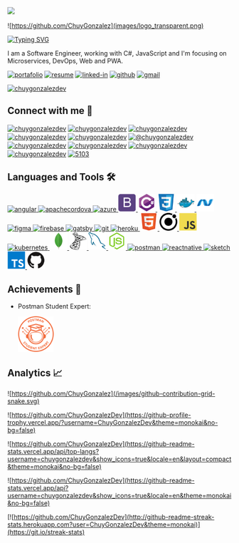 ![](https://komarev.com/ghpvc/?username=chuygonzalezdev&label=PROFILE+VIEWS&color=red)

![https://github.com/ChuyGonzalez](images/logo_transparent.png)

[![Typing SVG](https://readme-typing-svg.herokuapp.com?color=26DD42&size=25&vCenter=true&lines=Hi+%F0%9F%91%8B%2C+I'm+Chuy+Gonz%C3%A1lez)](https://git.io/typing-svg)

I am a Software Engineer, working with C#, JavaScript and I'm focusing on Microservices, DevOps, Web and PWA.

[![portafolio](https://img.shields.io/badge/Portfolio-5340ff?style=for-the-badge&logo=Google-chrome&logoColor=white)](https://chuygonzalez.dev)
[![resume](https://img.shields.io/badge/Resume-4285F4?style=for-the-badge&logo=read-the-docs&logoColor=white)](https://drive.google.com/file/d/1EEgm-eGCyL0nDy1JUDGhnf_o8sbKYEv0/view?usp=sharing)
[![linked-in](https://img.shields.io/badge/Linked_In-0077B5?style=for-the-badge&logo=LinkedIn&logoColor=white)](https://www.linkedin.com/in/chuygonzalez/)
[![github](https://img.shields.io/badge/GitHub-000000?style=for-the-badge&logo=GitHub&logoColor=white)](https://github.com/chuygonzalezdev)
[![gmail](https://img.shields.io/badge/Gmail-D14836?style=for-the-badge&logo=Gmail&logoColor=white)](mailto:chuygonzalez.dev@gmail.com)

<p align="left"> <a href="https://twitter.com/chuygonzalezdev" target="_blank"><img src="https://img.shields.io/twitter/follow/chuygonzalezdev?logo=twitter&style=for-the-badge" alt="chuygonzalezdev" /></a> </p>

## Connect with me 📇

<p align="left">
<a href="https://codepen.io/chuygonzalezdev" target="_blank"><img align="center" src="https://raw.githubusercontent.com/rahuldkjain/github-profile-readme-generator/master/src/images/icons/Social/codepen.svg" alt="chuygonzalezdev" height="30" width="40" /></a> <a href="https://dev.to/chuygonzalezdev" target="_blank"><img align="center" src="https://cdn.jsdelivr.net/npm/simple-icons@3.0.1/icons/dev-dot-to.svg" alt="chuygonzalezdev" height="30" width="40" /></a> <a href="https://twitter.com/chuygonzalezdev" target="_blank"><img align="center" src="https://raw.githubusercontent.com/rahuldkjain/github-profile-readme-generator/master/src/images/icons/Social/twitter.svg" alt="chuygonzalezdev" height="30" width="40" /></a> <a href="https://codesandbox.com/chuygonzalezdev" target="_blank"><img align="center" src="https://cdn.jsdelivr.net/npm/simple-icons@3.0.1/icons/codesandbox.svg" alt="chuygonzalezdev" height="30" width="40" /></a> <a href="https://instagram.com/chuygonzalezdev" target="_blank"><img align="center" src="https://raw.githubusercontent.com/rahuldkjain/github-profile-readme-generator/master/src/images/icons/Social/instagram.svg" alt="chuygonzalezdev" height="30" width="40" /></a> <a href="https://medium.com/@chuygonzalezdev" target="_blank"><img align="center" src="https://raw.githubusercontent.com/rahuldkjain/github-profile-readme-generator/master/src/images/icons/Social/medium.svg" alt="@chuygonzalezdev" height="30" width="40" /></a> <a href="https://www.youtube.com/c/chuygonzalezdev" target="_blank"><img align="center" src="https://raw.githubusercontent.com/rahuldkjain/github-profile-readme-generator/master/src/images/icons/Social/youtube.svg" alt="chuygonzalezdev" height="30" width="40" /></a> <a href="https://codeforces.com/profile/chuygonzalezdev" target="_blank"><img align="center" src="https://cdn.jsdelivr.net/npm/simple-icons@3.0.1/icons/codeforces.svg" alt="chuygonzalezdev" height="30" width="40" /></a> <a href="https://www.leetcode.com/chuygonzalezdev" target="_blank"><img align="center" src="https://raw.githubusercontent.com/rahuldkjain/github-profile-readme-generator/master/src/images/icons/Social/leet-code.svg" alt="chuygonzalezdev" height="30" width="40" /></a> <a href="https://www.topcoder.com/members/chuygonzalezdev" target="_blank"><img align="center" src="https://cdn.jsdelivr.net/npm/simple-icons@3.0.1/icons/topcoder.svg" alt="chuygonzalezdev" height="30" width="40" /></a> <a href="https://discord.gg/5103" target="_blank"><img align="center" src="https://raw.githubusercontent.com/rahuldkjain/github-profile-readme-generator/master/src/images/icons/Social/discord.svg" alt="5103" height="30" width="40" /></a>
</p>

## Languages and Tools 🛠️

<p align="left"> <a href="https://angular.io" target="_blank"> <img src="https://angular.io/assets/images/logos/angular/angular.svg" alt="angular" width="40" height="40"/> </a> <a href="https://cordova.apache.org/" target="_blank"> <img src="https://www.vectorlogo.zone/logos/apache_cordova/apache_cordova-icon.svg" alt="apachecordova" width="40" height="40"/> </a> <a href="https://azure.microsoft.com/en-in/" target="_blank"> <img src="https://www.vectorlogo.zone/logos/microsoft_azure/microsoft_azure-icon.svg" alt="azure" width="40" height="40"/> </a> <a href="https://getbootstrap.com" target="_blank"> <img src="https://raw.githubusercontent.com/devicons/devicon/master/icons/bootstrap/bootstrap-plain.svg" alt="bootstrap" width="40" height="40"/> </a> <a href="https://www.w3schools.com/cs/" target="_blank"> <img src="https://raw.githubusercontent.com/devicons/devicon/master/icons/csharp/csharp-original.svg" alt="csharp" width="40" height="40"/> </a> <a href="https://www.w3schools.com/css/" target="_blank"> <img src="https://raw.githubusercontent.com/devicons/devicon/master/icons/css3/css3-original.svg" alt="css3" width="40" height="40"/> </a> <a href="https://www.docker.com/" target="_blank"> <img src="https://raw.githubusercontent.com/devicons/devicon/master/icons/docker/docker-original.svg" alt="docker" width="40" height="40"/> </a> <a href="https://dotnet.microsoft.com/" target="_blank"> <img src="https://raw.githubusercontent.com/devicons/devicon/master/icons/dot-net/dot-net-original.svg" alt="dotnet" width="40" height="40"/> </a>  <a href="https://www.figma.com/" target="_blank"> <img src="https://www.vectorlogo.zone/logos/figma/figma-icon.svg" alt="figma" width="40" height="40"/> </a> <a href="https://firebase.google.com/" target="_blank"> <img src="https://www.vectorlogo.zone/logos/firebase/firebase-icon.svg" alt="firebase" width="40" height="40"/> </a> <a href="https://www.gatsbyjs.com/" target="_blank"> <img src="https://www.vectorlogo.zone/logos/gatsbyjs/gatsbyjs-icon.svg" alt="gatsby" width="40" height="40"/> </a> <a href="https://git-scm.com/" target="_blank"> <img src="https://www.vectorlogo.zone/logos/git-scm/git-scm-icon.svg" alt="git" width="40" height="40"/> </a> <a href="https://heroku.com" target="_blank"> <img src="https://www.vectorlogo.zone/logos/heroku/heroku-icon.svg" alt="heroku" width="40" height="40"/> </a> <a href="https://www.w3.org/html/" target="_blank"> <img src="https://raw.githubusercontent.com/devicons/devicon/master/icons/html5/html5-original.svg" alt="html5" width="40" height="40"/> </a> <a href="https://ionicframework.com" target="_blank"> <img src="/images/ionic.svg" alt="ionic" width="40" height="40"/> </a> <a href="https://developer.mozilla.org/en-US/docs/Web/JavaScript" target="_blank"> <img src="https://raw.githubusercontent.com/devicons/devicon/master/icons/javascript/javascript-original.svg" alt="javascript" width="40" height="40"/> </a> <a href="https://kubernetes.io" target="_blank"> <img src="https://www.vectorlogo.zone/logos/kubernetes/kubernetes-icon.svg" alt="kubernetes" width="40" height="40"/> </a> <a href="https://www.mongodb.com/" target="_blank"> <img src="https://raw.githubusercontent.com/devicons/devicon/master/icons/mongodb/mongodb-original.svg" alt="mongodb" width="40" height="40" /> </a> <a href="https://www.microsoft.com/en-us/sql-server" target="_blank"> <img src="/images/microsoftsqlserver.svg" alt="mssql" width="40" height="40"/> </a> <a href="https://www.mysql.com/" target="_blank"> <img src="https://raw.githubusercontent.com/devicons/devicon/master/icons/mysql/mysql-original.svg" alt="mysql" width="40" height="40"/> </a> <a href="https://nodejs.org" target="_blank"> <img src="https://raw.githubusercontent.com/devicons/devicon/master/icons/nodejs/nodejs-original.svg" alt="nodejs" width="40" height="40"/> <a href="https://postman.com" target="_blank"> <img src="https://www.vectorlogo.zone/logos/getpostman/getpostman-icon.svg" alt="postman" width="40" height="40"/> </a> <a href="https://reactnative.dev/" target="_blank"> <img src="https://reactnative.dev/img/header_logo.svg" alt="reactnative" width="40" height="40"/> </a> <a href="https://www.sketch.com/" target="_blank"> <img src="https://www.vectorlogo.zone/logos/sketchapp/sketchapp-icon.svg" alt="sketch" width="40" height="40"/> </a> <a href="https://www.typescriptlang.org/" target="_blank"> <img src="https://raw.githubusercontent.com/devicons/devicon/master/icons/typescript/typescript-original.svg" alt="typescript" width="40" height="40"/> </a> <a href="https://www.github.com/" target="_blank"> <img src="https://raw.githubusercontent.com/devicons/devicon/master/icons/github/github-original.svg" alt="github" width="40" height="40"/> </a> </p>

## Achievements 🏅

- Postman Student Expert: <p><a href="https://api.badgr.io/public/assertions/g8wb5f4vqr61bwis4yh2uq" target="_blank"> <img src="/images/Postman%20-%20Postman%20Student%20Expert%20-%202021-06-11.png" alt="postman student expert" width="80" height="80"/></a></p>

## Analytics 📈

![https://github.com/ChuyGonzalez](/images/github-contribution-grid-snake.svg)

![https://github.com/ChuyGonzalezDev](https://github-profile-trophy.vercel.app/?username=ChuyGonzalezDev&theme=monokai&no-bg=false)

![https://github.com/ChuyGonzalezDev](https://github-readme-stats.vercel.app/api/top-langs?username=chuygonzalezdev&show_icons=true&locale=en&layout=compact&theme=monokai&no-bg=false)

![https://github.com/ChuyGonzalezDev](https://github-readme-stats.vercel.app/api?username=chuygonzalezdev&show_icons=true&locale=en&theme=monokai&no-bg=false)

[![https://github.com/ChuyGonzalezDev](http://github-readme-streak-stats.herokuapp.com?user=ChuyGonzalezDev&theme=monokai)](https://git.io/streak-stats)
